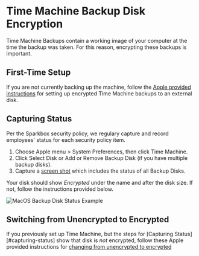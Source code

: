 # Time Machine Backup Disk Encryption
Time Machine Backups contain a working image of your computer at the time the
backup was taken. For this reason, encrypting these backups is important.

## First-Time Setup

If you are not currently backing up the machine, follow the [Apple provided instructions](https://support.apple.com/kb/PH18852?locale=en_US) for setting up encrypted Time Machine backups to an external disk.

## Capturing Status
Per the Sparkbox security policy, we regulary capture and record employees'
status for each security policy item.

1. Choose Apple menu > System Preferences, then click Time Machine.
2. Click Select Disk or Add or Remove Backup Disk (if you have multiple backup
   disks).
3. Capture a [screen shot][iOS Screenshot] which includes the status of all
   Backup Disks.

Your disk should show _Encrypted_ under the name and after the disk size. If not, follow the instructions provided below.

![MacOS Backup Disk Status Example]

## Switching from Unencrypted to Encrypted

If you previously set up Time Machine, but the steps for [Capturing Status][#capturing-status]
show that disk is _not_ encrypted, follow these Apple provided instructions for
[changing from unencrypted to encrypted](https://support.apple.com/kb/PH18852?locale=en_US)


 [iOS Screenshot]: https://support.apple.com/en-us/HT200289
 [MacOS Backup Disk Status Example]: ./time-machine-disk-status.png

